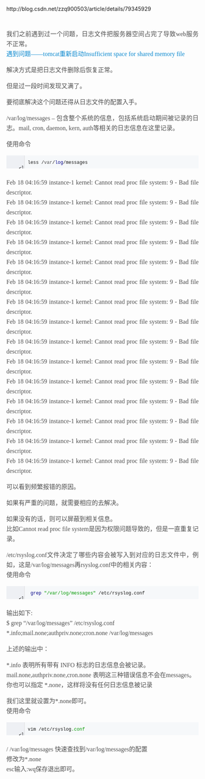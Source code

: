 <p>
	http://blog.csdn.net/zzq900503/article/details/79345929
</p>
<p>
	<br />
</p>
<p>
	<p style="margin-top:0px;margin-bottom:16px;padding:0px;box-sizing:border-box;font-size:16px;color:#4F4F4F;line-height:26px;text-align:justify;word-break:normal;font-family:&quot;white-space:normal;background-color:#FFFFFF;">
		我们之前遇到过一个问题，日志文件把服务器空间占完了导致web服务不正常。&nbsp;<br style="box-sizing:border-box;" />
<a href="http://blog.csdn.net/zzq900503/article/details/79328595" target="_blank" style="text-decoration-line:none;box-sizing:border-box;color:#0C89CF;">遇到问题——tomcat重新启动Insufficient space for shared memory file</a>
	</p>
	<p style="margin-top:0px;margin-bottom:16px;padding:0px;box-sizing:border-box;font-size:16px;color:#4F4F4F;line-height:26px;text-align:justify;word-break:normal;font-family:&quot;white-space:normal;background-color:#FFFFFF;">
		解决方式是把日志文件删除后恢复正常。
	</p>
	<p style="margin-top:0px;margin-bottom:16px;padding:0px;box-sizing:border-box;font-size:16px;color:#4F4F4F;line-height:26px;text-align:justify;word-break:normal;font-family:&quot;white-space:normal;background-color:#FFFFFF;">
		但是过一段时间发现又满了。
	</p>
	<p style="margin-top:0px;margin-bottom:16px;padding:0px;box-sizing:border-box;font-size:16px;color:#4F4F4F;line-height:26px;text-align:justify;word-break:normal;font-family:&quot;white-space:normal;background-color:#FFFFFF;">
		要彻底解决这个问题还得从日志文件的配置入手。
	</p>
	<p style="margin-top:0px;margin-bottom:16px;padding:0px;box-sizing:border-box;font-size:16px;color:#4F4F4F;line-height:26px;text-align:justify;word-break:normal;font-family:&quot;white-space:normal;background-color:#FFFFFF;">
		/var/log/messages – 包含整个系统的信息，包括系统启动期间被记录的日志。mail, cron, daemon, kern, auth等相关的日志信息在这里记录。
	</p>
	<p style="margin-top:0px;margin-bottom:16px;padding:0px;box-sizing:border-box;font-size:16px;color:#4F4F4F;line-height:26px;text-align:justify;word-break:normal;font-family:&quot;white-space:normal;background-color:#FFFFFF;">
		使用命令
	</p>
<pre class="prettyprint" name="code" style="white-space:nowrap;word-wrap:break-word;box-sizing:border-box;position:relative;overflow-y:hidden;overflow-x:auto;margin-top:0px;margin-bottom:24px;font-family:Consolas, Inconsolata, Courier, monospace;padding:8px 16px 4px 56px;font-size:14px;line-height:22px;word-break:break-all;background-color:#F6F8FA;border:none;border-radius:0px;"><code class="hljs lasso has-numbering" style="display:block;padding:0px;background-image:initial;background-position:initial;background-size:initial;background-repeat:initial;background-attachment:initial;background-origin:initial;background-clip:initial;box-sizing:border-box;font-family:Consolas, Inconsolata, Courier, monospace;white-space:pre;border-radius:4px;line-height:22px;overflow-x:auto;word-wrap:normal;">less /<span class="hljs-built_in" style="color:#4F4F4F;box-sizing:border-box;">var</span>/<span class="hljs-keyword" style="color:#000088;box-sizing:border-box;">log</span>/messages</code>
	<ul class="pre-numbering" style="box-sizing:border-box;margin:0px;padding:8px 0px;position:absolute;width:48px;background-color:#EEF0F4;top:0px;left:0px;border-right:1px solid #DDDDDD;list-style:none;text-align:right;">
		
		<li style="box-sizing:border-box;list-style:none;margin:0px;padding:0px 5px;">
			1
		</li>

	</ul>
</pre>
	<p style="margin-top:0px;margin-bottom:16px;padding:0px;box-sizing:border-box;font-size:16px;color:#4F4F4F;line-height:26px;text-align:justify;word-break:normal;font-family:&quot;white-space:normal;background-color:#FFFFFF;">
		Feb 18 04:16:59 instance-1 kernel: Cannot read proc file system: 9 - Bad file descriptor.&nbsp;<br style="box-sizing:border-box;" />
Feb 18 04:16:59 instance-1 kernel: Cannot read proc file system: 9 - Bad file descriptor.&nbsp;<br style="box-sizing:border-box;" />
Feb 18 04:16:59 instance-1 kernel: Cannot read proc file system: 9 - Bad file descriptor.&nbsp;<br style="box-sizing:border-box;" />
Feb 18 04:16:59 instance-1 kernel: Cannot read proc file system: 9 - Bad file descriptor.&nbsp;<br style="box-sizing:border-box;" />
Feb 18 04:16:59 instance-1 kernel: Cannot read proc file system: 9 - Bad file descriptor.&nbsp;<br style="box-sizing:border-box;" />
Feb 18 04:16:59 instance-1 kernel: Cannot read proc file system: 9 - Bad file descriptor.&nbsp;<br style="box-sizing:border-box;" />
Feb 18 04:16:59 instance-1 kernel: Cannot read proc file system: 9 - Bad file descriptor.&nbsp;<br style="box-sizing:border-box;" />
Feb 18 04:16:59 instance-1 kernel: Cannot read proc file system: 9 - Bad file descriptor.&nbsp;<br style="box-sizing:border-box;" />
Feb 18 04:16:59 instance-1 kernel: Cannot read proc file system: 9 - Bad file descriptor.&nbsp;<br style="box-sizing:border-box;" />
Feb 18 04:16:59 instance-1 kernel: Cannot read proc file system: 9 - Bad file descriptor.&nbsp;<br style="box-sizing:border-box;" />
Feb 18 04:16:59 instance-1 kernel: Cannot read proc file system: 9 - Bad file descriptor.&nbsp;<br style="box-sizing:border-box;" />
Feb 18 04:16:59 instance-1 kernel: Cannot read proc file system: 9 - Bad file descriptor.&nbsp;<br style="box-sizing:border-box;" />
Feb 18 04:16:59 instance-1 kernel: Cannot read proc file system: 9 - Bad file descriptor.&nbsp;<br style="box-sizing:border-box;" />
Feb 18 04:16:59 instance-1 kernel: Cannot read proc file system: 9 - Bad file descriptor.&nbsp;<br style="box-sizing:border-box;" />
Feb 18 04:16:59 instance-1 kernel: Cannot read proc file system: 9 - Bad file descriptor.
	</p>
	<p style="margin-top:0px;margin-bottom:16px;padding:0px;box-sizing:border-box;font-size:16px;color:#4F4F4F;line-height:26px;text-align:justify;word-break:normal;font-family:&quot;white-space:normal;background-color:#FFFFFF;">
		可以看到频繁报错的原因。
	</p>
	<p style="margin-top:0px;margin-bottom:16px;padding:0px;box-sizing:border-box;font-size:16px;color:#4F4F4F;line-height:26px;text-align:justify;word-break:normal;font-family:&quot;white-space:normal;background-color:#FFFFFF;">
		如果有严重的问题，就需要相应的去解决。
	</p>
	<p style="margin-top:0px;margin-bottom:16px;padding:0px;box-sizing:border-box;font-size:16px;color:#4F4F4F;line-height:26px;text-align:justify;word-break:normal;font-family:&quot;white-space:normal;background-color:#FFFFFF;">
		如果没有的话，则可以屏蔽到相关信息。&nbsp;<br style="box-sizing:border-box;" />
比如Cannot read proc file system是因为权限问题导致的，但是一直重复记录。
	</p>
	<p style="margin-top:0px;margin-bottom:16px;padding:0px;box-sizing:border-box;font-size:16px;color:#4F4F4F;line-height:26px;text-align:justify;word-break:normal;font-family:&quot;white-space:normal;background-color:#FFFFFF;">
		/etc/rsyslog.conf文件决定了哪些内容会被写入到对应的日志文件中，例如，这是/var/log/messages再rsyslog.conf中的相关内容：&nbsp;<br style="box-sizing:border-box;" />
使用命令
	</p>
<pre class="prettyprint" name="code" style="white-space:nowrap;word-wrap:break-word;box-sizing:border-box;position:relative;overflow-y:hidden;overflow-x:auto;margin-top:0px;margin-bottom:24px;font-family:Consolas, Inconsolata, Courier, monospace;padding:8px 16px 4px 56px;font-size:14px;line-height:22px;word-break:break-all;background-color:#F6F8FA;border:none;border-radius:0px;"><code class="hljs perl has-numbering" style="display:block;padding:0px;background-image:initial;background-position:initial;background-size:initial;background-repeat:initial;background-attachment:initial;background-origin:initial;background-clip:initial;box-sizing:border-box;font-family:Consolas, Inconsolata, Courier, monospace;white-space:pre;border-radius:4px;line-height:22px;overflow-x:auto;word-wrap:normal;"> <span class="hljs-keyword" style="color:#000088;box-sizing:border-box;">grep</span> <span class="hljs-string" style="color:#009900;box-sizing:border-box;">"/var/log/messages"</span> /etc/rsyslog.conf</code>
	<ul class="pre-numbering" style="box-sizing:border-box;margin:0px;padding:8px 0px;position:absolute;width:48px;background-color:#EEF0F4;top:0px;left:0px;border-right:1px solid #DDDDDD;list-style:none;text-align:right;">
		
		<li style="box-sizing:border-box;list-style:none;margin:0px;padding:0px 5px;">
			1
		</li>

	</ul>
</pre>
	<p style="margin-top:0px;margin-bottom:16px;padding:0px;box-sizing:border-box;font-size:16px;color:#4F4F4F;line-height:26px;text-align:justify;word-break:normal;font-family:&quot;white-space:normal;background-color:#FFFFFF;">
		输出如下:&nbsp;<br style="box-sizing:border-box;" />
$ grep “/var/log/messages” /etc/rsyslog.conf&nbsp;<br style="box-sizing:border-box;" />
*.info;mail.none;authpriv.none;cron.none /var/log/messages
	</p>
	<p style="margin-top:0px;margin-bottom:16px;padding:0px;box-sizing:border-box;font-size:16px;color:#4F4F4F;line-height:26px;text-align:justify;word-break:normal;font-family:&quot;white-space:normal;background-color:#FFFFFF;">
		上述的输出中：
	</p>
	<p style="margin-top:0px;margin-bottom:16px;padding:0px;box-sizing:border-box;font-size:16px;color:#4F4F4F;line-height:26px;text-align:justify;word-break:normal;font-family:&quot;white-space:normal;background-color:#FFFFFF;">
		*.info 表明所有带有 INFO 标志的日志信息会被记录。&nbsp;<br style="box-sizing:border-box;" />
mail.none,authpriv.none,cron.none 表明这三种错误信息不会在messages。&nbsp;<br style="box-sizing:border-box;" />
你也可以指定 *.none，这样将没有任何日志信息被记录
	</p>
	<p style="margin-top:0px;margin-bottom:16px;padding:0px;box-sizing:border-box;font-size:16px;color:#4F4F4F;line-height:26px;text-align:justify;word-break:normal;font-family:&quot;white-space:normal;background-color:#FFFFFF;">
		我们这里就设置为*.none即可。&nbsp;<br style="box-sizing:border-box;" />
使用命令
	</p>
<pre class="prettyprint" name="code" style="white-space:nowrap;word-wrap:break-word;box-sizing:border-box;position:relative;overflow-y:hidden;overflow-x:auto;margin-top:0px;margin-bottom:24px;font-family:Consolas, Inconsolata, Courier, monospace;padding:8px 16px 4px 56px;font-size:14px;line-height:22px;word-break:break-all;background-color:#F6F8FA;border:none;border-radius:0px;"><code class="hljs avrasm has-numbering" style="display:block;padding:0px;background-image:initial;background-position:initial;background-size:initial;background-repeat:initial;background-attachment:initial;background-origin:initial;background-clip:initial;box-sizing:border-box;font-family:Consolas, Inconsolata, Courier, monospace;white-space:pre;border-radius:4px;line-height:22px;overflow-x:auto;word-wrap:normal;">vim /etc/rsyslog<span class="hljs-preprocessor" style="color:#009900;box-sizing:border-box;">.conf</span></code>
	<ul class="pre-numbering" style="box-sizing:border-box;margin:0px;padding:8px 0px;position:absolute;width:48px;background-color:#EEF0F4;top:0px;left:0px;border-right:1px solid #DDDDDD;list-style:none;text-align:right;">
		
		<li style="box-sizing:border-box;list-style:none;margin:0px;padding:0px 5px;">
			1
		</li>

	</ul>
</pre>
	<p style="margin-top:0px;margin-bottom:16px;padding:0px;box-sizing:border-box;font-size:16px;color:#4F4F4F;line-height:26px;text-align:justify;word-break:normal;font-family:&quot;white-space:normal;background-color:#FFFFFF;">
		/ /var/log/messages 快速查找到/var/log/messages的配置&nbsp;<br style="box-sizing:border-box;" />
修改为*.none&nbsp;<br style="box-sizing:border-box;" />
esc输入:wq保存退出即可。
	</p>
</p>